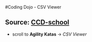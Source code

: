 #Coding Dojo - CSV Viewer

## Source: [CCD-school](http://ccd-school.de/coding-dojo/)
- scroll to **Agility Katas** -> *CSV Viewer*